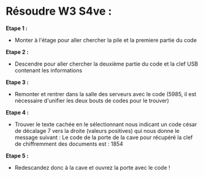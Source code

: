 # Résoudre W3 S4ve :

**Etape 1 :**
 - Monter à l'étage pour aller chercher la pile et la premiere
partie du code

**Etape 2 :**
 - Descendre pour aller chercher la deuxième partie du code et la clef USB contenant les informations

**Etape 3 :**
 - Remonter et rentrer dans la salle des serveurs avec le code (5985, il est nécessaire d'unifier les deux bouts de codes pour le trouver)

**Etape 4 :**
 - Trouver le texte cachée en le sélectionnant nous indicant un code césar de décalage 7 vers la droite (valeurs positives) qui nous donne le message suivant :
Le code de la porte de la cave pour récupéré la clef de chiffremment des documents est : 1854

**Etape 5 :**
 - Redescandez donc à la cave et ouvrez la porte avec le code !